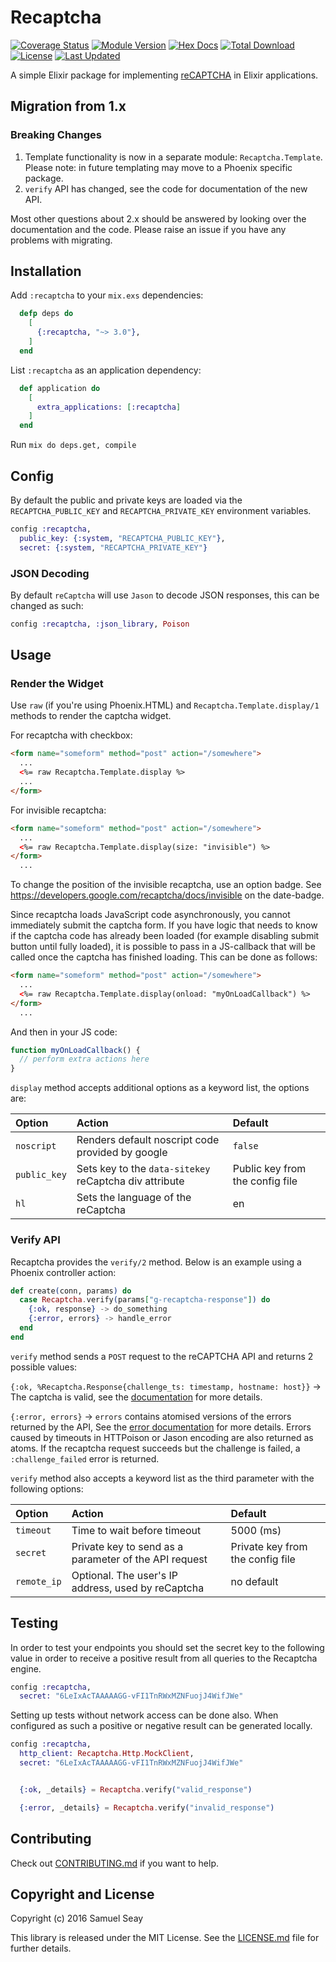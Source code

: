 # Recaptcha

[![Coverage Status](https://coveralls.io/repos/github/samueljseay/recaptcha/badge.svg?branch=master)](https://coveralls.io/github/samueljseay/recaptcha)
[![Module Version](https://img.shields.io/hexpm/v/recaptcha.svg)](https://hex.pm/packages/recaptcha)
[![Hex Docs](https://img.shields.io/badge/hex-docs-lightgreen.svg)](https://hexdocs.pm/recaptcha/)
[![Total Download](https://img.shields.io/hexpm/dt/recaptcha.svg)](https://hex.pm/packages/recaptcha)
[![License](https://img.shields.io/hexpm/l/recaptcha.svg)](https://github.com/samueljseay/recaptcha/blob/master/LICENSE)
[![Last Updated](https://img.shields.io/github/last-commit/samueljseay/recaptcha.svg)](https://github.com/samueljseay/recaptcha/commits/master)

A simple Elixir package for implementing [reCAPTCHA] in Elixir applications.

[reCAPTCHA]: http://www.google.com/recaptcha

## Migration from 1.x

### Breaking Changes

1. Template functionality is now in a separate module: `Recaptcha.Template`. Please note: in future templating may move to a Phoenix specific package.
2. `verify` API has changed, see the code for documentation of the new API.

Most other questions about 2.x should be answered by looking over the documentation and the code. Please raise an issue
if you have any problems with migrating.

## Installation

Add `:recaptcha` to your `mix.exs` dependencies:

```elixir
  defp deps do
    [
      {:recaptcha, "~> 3.0"},
    ]
  end
```

List `:recaptcha` as an application dependency:

```elixir
  def application do
    [
      extra_applications: [:recaptcha]
    ]
  end
```

Run `mix do deps.get, compile`

## Config

By default the public and private keys are loaded via the `RECAPTCHA_PUBLIC_KEY` and `RECAPTCHA_PRIVATE_KEY` environment variables.

```elixir
config :recaptcha,
  public_key: {:system, "RECAPTCHA_PUBLIC_KEY"},
  secret: {:system, "RECAPTCHA_PRIVATE_KEY"}
```

### JSON Decoding

By default `reCaptcha` will use `Jason` to decode JSON responses, this can be changed as such:

```elixir
config :recaptcha, :json_library, Poison
```

## Usage

### Render the Widget

Use `raw` (if you're using Phoenix.HTML) and `Recaptcha.Template.display/1` methods to render the captcha widget.

For recaptcha with checkbox:

```html
<form name="someform" method="post" action="/somewhere">
  ...
  <%= raw Recaptcha.Template.display %>
  ...
</form>
```

For invisible recaptcha:

```html
<form name="someform" method="post" action="/somewhere">
  ...
  <%= raw Recaptcha.Template.display(size: "invisible") %>
</form>
  ...
```

To change the position of the invisible recaptcha, use an option badge. See https://developers.google.com/recaptcha/docs/invisible on the date-badge.

Since recaptcha loads JavaScript code asynchronously, you cannot immediately submit the captcha form.
If you have logic that needs to know if the captcha code has already been loaded (for example disabling submit button until fully loaded), it is possible to pass in a JS-callback that will be called once the captcha has finished loading.
This can be done as follows:

```html
<form name="someform" method="post" action="/somewhere">
  ...
  <%= raw Recaptcha.Template.display(onload: "myOnLoadCallback") %>
</form>
  ...
```

And then in your JS code:

```javascript
function myOnLoadCallback() {
  // perform extra actions here
}
```

`display` method accepts additional options as a keyword list, the options are:

Option                  | Action                                                 | Default
:---------------------- | :----------------------------------------------------- | :------------------------
`noscript`              | Renders default noscript code provided by google       | `false`
`public_key`            | Sets key to the `data-sitekey` reCaptcha div attribute | Public key from the config file
`hl`                    | Sets the language of the reCaptcha                     | en

### Verify API

Recaptcha provides the `verify/2` method. Below is an example using a Phoenix controller action:

```elixir
def create(conn, params) do
  case Recaptcha.verify(params["g-recaptcha-response"]) do
    {:ok, response} -> do_something
    {:error, errors} -> handle_error
  end
end
```

`verify` method sends a `POST` request to the reCAPTCHA API and returns 2 possible values:

`{:ok, %Recaptcha.Response{challenge_ts: timestamp, hostname: host}}` -> The captcha is valid, see the [documentation](https://developers.google.com/recaptcha/docs/verify#api-response) for more details.

`{:error, errors}` -> `errors` contains atomised versions of the errors returned by the API, See the [error documentation](https://developers.google.com/recaptcha/docs/verify#error-code-reference) for more details. Errors caused by timeouts in HTTPoison or Jason encoding are also returned as atoms. If the recaptcha request succeeds but the challenge is failed, a `:challenge_failed` error is returned.

`verify` method also accepts a keyword list as the third parameter with the following options:

Option                  | Action                                                 | Default
:---------------------- | :----------------------------------------------------- | :------------------------
`timeout`               | Time to wait before timeout                            | 5000 (ms)
`secret`                | Private key to send as a parameter of the API request  | Private key from the config file
`remote_ip`             | Optional. The user's IP address, used by reCaptcha     | no default


## Testing

In order to test your endpoints you should set the secret key to the following value in order to receive a positive result from all queries to the Recaptcha engine.

```elixir
config :recaptcha,
  secret: "6LeIxAcTAAAAAGG-vFI1TnRWxMZNFuojJ4WifJWe"
```

Setting up tests without network access can be done also. When configured as such a positive or negative result can be generated locally.

```elixir
config :recaptcha,
  http_client: Recaptcha.Http.MockClient,
  secret: "6LeIxAcTAAAAAGG-vFI1TnRWxMZNFuojJ4WifJWe"


  {:ok, _details} = Recaptcha.verify("valid_response")

  {:error, _details} = Recaptcha.verify("invalid_response")

```

## Contributing

Check out [CONTRIBUTING.md](/CONTRIBUTING.md) if you want to help.

## Copyright and License

Copyright (c) 2016 Samuel Seay

This library is released under the MIT License. See the [LICENSE.md](./LICENSE.md) file
for further details.
